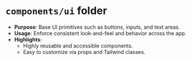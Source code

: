 # `components/ui` folder

- **Purpose**: Base UI primitives such as buttons, inputs, and text areas.
- **Usage**: Enforce consistent look-and-feel and behavior across the app.
- **Highlights**:
  - Highly reusable and accessible components.
  - Easy to customize via props and Tailwind classes.
